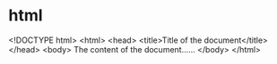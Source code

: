 # html
&lt;!DOCTYPE html> &lt;html> &lt;head> &lt;title>Title of the document&lt;/title> &lt;/head>  &lt;body> The content of the document...... &lt;/body>  &lt;/html>
